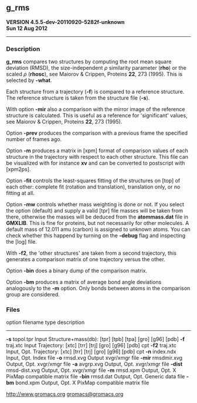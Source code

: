g_rms
------

**VERSION 4.5.5-dev-20110920-5282f-unknown\
 Sun 12 Aug 2012**

* * * * *

### Description

**g_rms** compares two structures by computing the root mean square
deviation (RMSD), the size-independent $\rho$ similarity parameter (**rho**) or
the scaled $\rho$ (**rhosc**), see Maiorov & Crippen, Proteins **22**, 273
(1995). This is selected by **-what**.

Each structure from a trajectory (**-f**) is compared to a reference
structure. The reference structure is taken from the structure file
(**-s**).

With option **-mir** also a comparison with the mirror image of the
reference structure is calculated. This is useful as a reference for
'significant' values, see Maiorov & Crippen, Proteins **22**, 273
(1995).

Option **-prev** produces the comparison with a previous frame the
specified number of frames ago.

Option **-m** produces a matrix in [xpm] format of comparison values of
each structure in the trajectory with respect to each other structure.
This file can be visualized with for instance **xv** and can be converted
to postscript with [xpm2ps].

Option **-fit** controls the least-squares fitting of the structures on
[top] of each other: complete fit (rotation and translation),
translation only, or no fitting at all.

Option **-mw** controls whether mass weighting is done or not. If you
select the option (default) and supply a valid [tpr] file masses will
be taken from there, otherwise the masses will be deduced from the
**atommass.dat** file in **GMXLIB**. This is fine for proteins, but not
necessarily for other molecules. A default mass of 12.011 amu (carbon)
is assigned to unknown atoms. You can check whether this happend by
turning on the **-debug** flag and inspecting the [log] file.

With **-f2**, the 'other structures' are taken from a second trajectory,
this generates a comparison matrix of one trajectory versus the other.

Option **-bin** does a binary dump of the comparison matrix.

Option **-bm** produces a matrix of average bond angle deviations
analogously to the **-m** option. Only bonds between atoms in the
comparison group are considered.

### Files

  option        filename          type           description
  ------------- ----------------- -------------- ---------------------------------------------------------------------------------------------------------------------
  **-s**            topol.tpr     Input          Structure+mass(db): [tpr]  [tpb]  [tpa]  [gro]  [g96]  [pdb]
  **-f**             traj.xtc     Input          Trajectory: [xtc]  [trr]  [trj]  [gro]  [g96]  [pdb] cpt
  **-f2**            traj.xtc     Input, Opt.    Trajectory: [xtc]  [trr]  [trj]  [gro]  [g96]  [pdb] cpt
  **-n**            index.ndx     Input, Opt.    Index file
  **-o**             rmsd.xvg     Output         xvgr/xmgr file
  **-mir**        rmsdmir.xvg     Output, Opt.   xvgr/xmgr file
  **-a**            avgrp.xvg     Output, Opt.   xvgr/xmgr file
  **-dist**     rmsd-dist.xvg     Output, Opt.   xvgr/xmgr file
  **-m**             rmsd.xpm     Output, Opt.   X PixMap compatible matrix file
  **-bin**           rmsd.dat     Output, Opt.   Generic data file
  **-bm**            bond.xpm     Output, Opt.   X PixMap compatible matrix file

<http://www.gromacs.org> <gromacs@gromacs.org>

